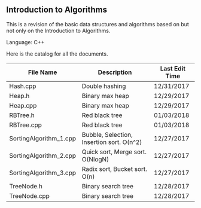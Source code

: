 ## Introduction to Algorithms



This is a revision of the basic data structures and algorithms based on but not only on the Introduction to Algorithms.

Language: C++



Here is the catalog for all the documents.

| File Name              | Description                              | Last Edit Time |
| ---------------------- | ---------------------------------------- | -------------- |
| Hash.cpp               | Double hashing                           | 12/31/2017     |
| Heap.h                 | Binary max heap                          | 12/29/2017     |
| Heap.cpp               | Binary max heap                          | 12/29/2017     |
| RBTree.h               | Red black tree                           | 01/03/2018     |
| RBTree.cpp             | Red black tree                           | 01/03/2018     |
| SortingAlgorithm_1.cpp | Bubble, Selection, Insertion sort. O(n^2) | 12/27/2017     |
| SortingAlgorithm_2.cpp | Quick sort, Merge sort. O(NlogN)         | 12/27/2017     |
| SortingAlgorithm_3.cpp | Radix sort, Bucket sort. O(n)            | 12/27/2017     |
| TreeNode.h             | Binary search tree                       | 12/28/2017     |
| TreeNode.cpp           | Binary search tree                       | 12/28/2017     |



